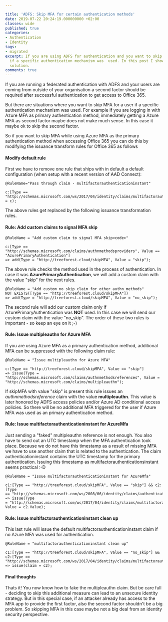 ```yaml
---

title: 'ADFS: Skip MFA for certain authentication methods'
date: 2019-07-22 20:24:19.000000000 +02:00
classes: wide
published: true
categories:
- Authentication
- Identity
tags:
- migrated
excerpt: If you are using ADFS for authentication and you want to skip MFA for a user
  if a specific authentication mechanism was  used. In this post I show you one possible
  solution.
comments: true
---
```


If you are running a federated authentication with ADFS and your users are coming from outside of your organisation a second factor should be required after successful  authentication to get access to Office 365. 

But there are situations where you want to skip MFA for a user if a specific authentication mechanism was  used. For example if you are logging in with Azure MFA as primary authentication method, immediately getting a Azure MFA as second factor maybe does not make much sense. In this case it maybe ok to skip the second factor.

So if you want to skip MFA while using Azure MFA as the primary authentication method when accessing Office 365 you can do this by modifying the issuance transform rules for Office 365 as follows

#### Modify default rule
First we have to remove one rule that ships with in default a default configuration (when setup with a recent version of AAD Connect):

```
@RuleName="Pass through claim - multifactorauthenticationinstant"

c:[Type == "http://schemas.microsoft.com/ws/2017/04/identity/claims/multifactorauthenticationinstant"]=>issue(claim = c);
```

The above rules get replaced by the following issuance transformation rules.

#### Rule: Add custom claims to signal MFA skip

```
@RuleName = "Add custom claim to signal MFA skip<code>"

c:[Type == "http://schemas.microsoft.com/claims/authnmethodsproviders", Value == "AzurePrimaryAuthentication"]
=> add(Type = "http://treeforest.cloud/skipMFA", Value = "skip");
```

The above rule checks the method used in the process of authentication. In  case it was **AzurePrimaryAuthentication**, we will add a custom claim with the value "skip" for the next rules. 

```
@RuleName = "Add custom no skip claim for other authn methods"
NOT EXISTS([Type == "http://treeforest.cloud/skipMFA"])
=> add(Type = "http://treeforest.cloud/skipMFA", Value = "no_skip");
```

The second rule will add our custom claim only if AzurePrimaryAuthentication was **NOT** used. In this case we will send our custom claim with the value "no_skip". The order of these two rules is important - so keep an eye on it ;-)

#### Rule: Issue multipleauthn for Azure MFA

If you are using Azure MFA as a primary authentication method, additional MFA can be suppressed with the following claim rule:

```
@RuleName = "Issue multipleauthn for Azure MFA"

c:[Type == "http://treeforest.cloud/skipMFA", Value == "skip"]
=> issue(Type = "http://schemas.microsoft.com/claims/authnmethodsreferences", Value = "http://schemas.microsoft.com/claims/multipleauthn");
```

If skipMFA with value "skip" is present this rule issues an _authnmethodsreference_ claim with the value **multipleauthn**. This value is later honored by ADFS access policies and/or Azure AD conditional access policies. So there will be no additional MFA triggered for the user if Azure MFA was used as an primary authentication method. 

#### Rule: Issue multifactorauthenticationinstant for AzureMfa</h4>

Just sending a "faked" multipleauthn reference is not enough. You also have to send out an UTC timestamp when the MFA authentication took place. Because we do not have this timestamp as a result of missing MFA we have to use another claim that is related to the authentication. The claim authenticationinstant contains the UTC timestamp for the primary authentication. Issuing this timestamp as multifactorauthenticationsinstant seems practical :-D

```
@RuleName = "Issue multifactorauthenticationinstant for AzureMfa"

c1:[Type == "http://treeforest.cloud/skipMFA", Value == "skip"] && c2:[Type == "http://schemas.microsoft.com/ws/2008/06/identity/claims/authenticationinstant"]
=> issue(Type = "http://schemas.microsoft.com/ws/2017/04/identity/claims/multifactorauthenticationinstant", Value = c2.Value);
```

#### Rule: Issue multifactorauthenticationinstant clean up

This last rule will issue the default multifactorauthenticationinstant claim if no Azure MFA was used for authentication. 

```
@RuleName = "multifactorauthenticationinstant clean up"

c1:[Type == "http://treeforest.cloud/skipMFA", Value == "no_skip"] && c2:[Type == "http://schemas.microsoft.com/ws/2017/04/identity/claims/multifactorauthenticationinstant"]
=> issue(claim = c2);
```

#### Final thoughts

Thats it! You now know how to fake the multipleauthn claim. But be care full - deciding to skip this additional measure can lead to an unsecure identity strategy. But in this special case, if an attacker already has access to the MFA app to provide the first factor, also the second factor shouldn't be a big problem. So skipping MFA in this case maybe not a big deal from an identity security perspective.
